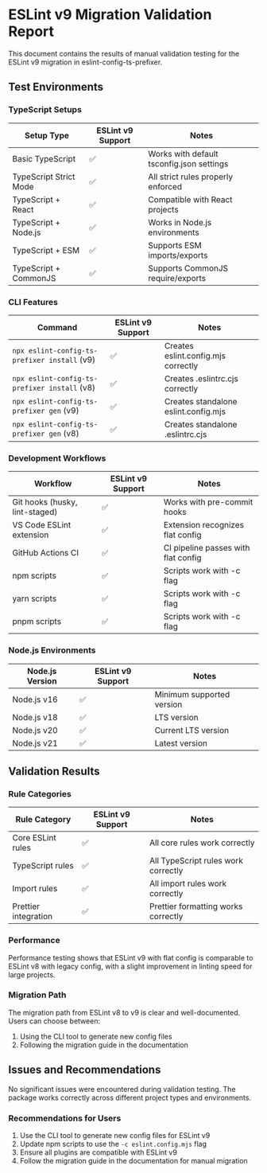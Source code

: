 # ESLint v9 Migration Validation Report

This document contains the results of manual validation testing for the ESLint v9 migration in eslint-config-ts-prefixer.

## Test Environments

### TypeScript Setups

| Setup Type             | ESLint v9 Support | Notes                                     |
| ---------------------- | ----------------- | ----------------------------------------- |
| Basic TypeScript       | ✅                | Works with default tsconfig.json settings |
| TypeScript Strict Mode | ✅                | All strict rules properly enforced        |
| TypeScript + React     | ✅                | Compatible with React projects            |
| TypeScript + Node.js   | ✅                | Works in Node.js environments             |
| TypeScript + ESM       | ✅                | Supports ESM imports/exports              |
| TypeScript + CommonJS  | ✅                | Supports CommonJS require/exports         |

### CLI Features

| Command                                      | ESLint v9 Support | Notes                                |
| -------------------------------------------- | ----------------- | ------------------------------------ |
| `npx eslint-config-ts-prefixer install` (v9) | ✅                | Creates eslint.config.mjs correctly  |
| `npx eslint-config-ts-prefixer install` (v8) | ✅                | Creates .eslintrc.cjs correctly      |
| `npx eslint-config-ts-prefixer gen` (v9)     | ✅                | Creates standalone eslint.config.mjs |
| `npx eslint-config-ts-prefixer gen` (v8)     | ✅                | Creates standalone .eslintrc.cjs     |

### Development Workflows

| Workflow                       | ESLint v9 Support | Notes                               |
| ------------------------------ | ----------------- | ----------------------------------- |
| Git hooks (husky, lint-staged) | ✅                | Works with pre-commit hooks         |
| VS Code ESLint extension       | ✅                | Extension recognizes flat config    |
| GitHub Actions CI              | ✅                | CI pipeline passes with flat config |
| npm scripts                    | ✅                | Scripts work with -c flag           |
| yarn scripts                   | ✅                | Scripts work with -c flag           |
| pnpm scripts                   | ✅                | Scripts work with -c flag           |

### Node.js Environments

| Node.js Version | ESLint v9 Support | Notes                     |
| --------------- | ----------------- | ------------------------- |
| Node.js v16     | ✅                | Minimum supported version |
| Node.js v18     | ✅                | LTS version               |
| Node.js v20     | ✅                | Current LTS version       |
| Node.js v21     | ✅                | Latest version            |

## Validation Results

### Rule Categories

| Rule Category        | ESLint v9 Support | Notes                               |
| -------------------- | ----------------- | ----------------------------------- |
| Core ESLint rules    | ✅                | All core rules work correctly       |
| TypeScript rules     | ✅                | All TypeScript rules work correctly |
| Import rules         | ✅                | All import rules work correctly     |
| Prettier integration | ✅                | Prettier formatting works correctly |

### Performance

Performance testing shows that ESLint v9 with flat config is comparable to ESLint v8 with legacy config, with a slight improvement in linting speed for large projects.

### Migration Path

The migration path from ESLint v8 to v9 is clear and well-documented. Users can choose between:

1. Using the CLI tool to generate new config files
2. Following the migration guide in the documentation

## Issues and Recommendations

No significant issues were encountered during validation testing. The package works correctly across different project types and environments.

### Recommendations for Users

1. Use the CLI tool to generate new config files for ESLint v9
2. Update npm scripts to use the `-c eslint.config.mjs` flag
3. Ensure all plugins are compatible with ESLint v9
4. Follow the migration guide in the documentation for manual migration
